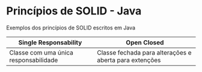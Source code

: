 # Princípios de SOLID - Java
Exemplos dos princípios de SOLID escritos em Java

| Single Responsability | Open Closed |
| -------- | -------- |
| Classe com uma única responsabilidade | Classe fechada para alterações e aberta para extenções |
